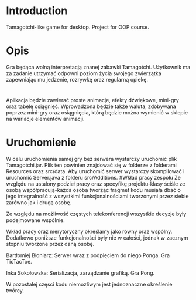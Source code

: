 # Introduction 
Tamagotchi-like game for desktop. Project for OOP course.

# Opis
Gra będąca wolną interpretacją znanej zabawki Tamagotchi. 
Użytkownik ma za zadanie utrzymać odpowni poziom życia swojego zwierzątka zapewniając mu jedzenie, rozrywkę oraz regularną opiekę.
#
Aplikacja będzie zawierać proste animacje, efekty dźwiękowe, mini-gry oraz tabelę osiągnięć.
Wprowadzona będzie także waluta, zdobywana poprzez mini-gry oraz osiągnięcia, którą będzie można wymienić w sklepie na wariacje elementów animacji. 
# Uruchomienie
W celu uruchomienia samej gry bez serwera wystarczy uruchomić plik Tamagotchi.jar. Plik ten powinien
znajdować się w folderze z folderami Resources oraz src/data. Aby uruchomić serwer wystarczy skompilować
i uruchomić Server.java z folderu src/Additions.
#Wkład pracy zespołu
Ze względu na ustalony podział pracy oraz specyfikę projektu-klasy ściśle ze osobą współpracują-każda osoba tworząc fragmet kodu
musiała dbać o jego integralność z wszystkimi funkcjonalnościami tworzonymi przez siebie zarówno jak i drugą osobę.

Ze względu na możliwość częstych telekonferencji wszystkie decyzje były podejmowane wspólnie. 

Wkład pracy oraz merytoryczny określamy jako równy oraz wspólny.
Dodatkowo poniższe funkcjonalności były nie w całości, jednak w zacznym stopniu tworzone przez daną osobę.

Bartłomiej Błoniarz:
Serwer wraz z podpięciem do niego Ponga.
Gra TicTacToe.

Inka Sokołowska:
Serializacja, zarządzanie grafiką.
Gra Pong.

W pozostałej częsci kodu niemożliwym jest jednoznaczne określenie twórcy.